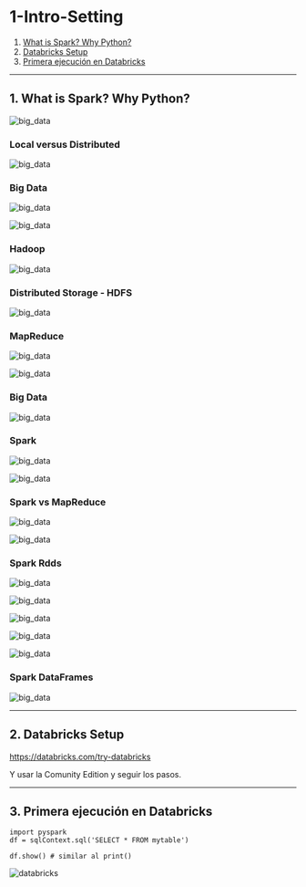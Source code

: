 # 1-Intro-Setting

1. [What is Spark? Why Python?](#schema1)
2. [Databricks Setup](#schema2)
3. [Primera ejecución en Databricks](#schema3)

<hr>

<a name="schema1"></a>

## 1. What is Spark? Why Python?

![big_data](./img/big_data.png)

### Local versus Distributed

![big_data](./img/big_data_2.png)

### Big Data

![big_data](./img/big_data_3.png)

![big_data](./img/big_data_4.png)

### Hadoop

![big_data](./img/big_data_5.png)

### Distributed Storage - HDFS

![big_data](./img/big_data_6.png)

### MapReduce

![big_data](./img/big_data_7.png)

![big_data](./img/big_data_8.png)

### Big Data

![big_data](./img/big_data_9.png)

### Spark

![big_data](./img/big_data_10.png)

![big_data](./img/big_data_11.png)

### Spark vs MapReduce

![big_data](./img/big_data_12.png)

![big_data](./img/big_data_13.png)


### Spark Rdds

![big_data](./img/big_data_14.png)

![big_data](./img/big_data_15.png)

![big_data](./img/big_data_16.png)

![big_data](./img/big_data_17.png)

![big_data](./img/big_data_18.png)

### Spark DataFrames

![big_data](./img/big_data_19.png)



<hr>

<a name="schema2"></a>
## 2. Databricks Setup

https://databricks.com/try-databricks

Y usar la Comunity Edition y seguir los pasos.

<hr>

<a name="schema3"></a>
## 3. Primera ejecución en Databricks

```
import pyspark
df = sqlContext.sql('SELECT * FROM mytable')

df.show() # similar al print()

```

![databricks](./img/data_b_1.png)





